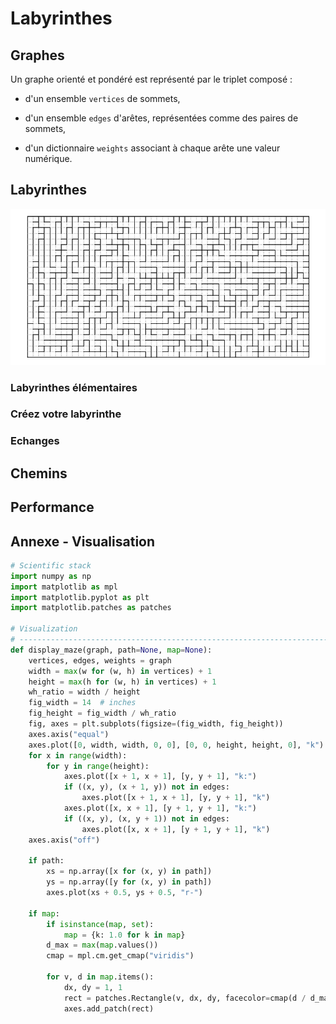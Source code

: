 Labyrinthes
================================================================================

Graphes
--------------------------------------------------------------------------------

Un graphe orienté et pondéré est représenté par le triplet composé :

  - d'un ensemble `vertices` de sommets,

  - d'un ensemble `edges` d'arêtes, représentées comme des paires de sommets,

  - d'un dictionnaire `weights` associant à chaque arête une valeur numérique.


Labyrinthes
--------------------------------------------------------------------------------

![Un labyrinthe dense de taille 50 x 25](images/dense_random_maze.png)

### Labyrinthes élémentaires

### Créez votre labyrinthe

### Echanges

Chemins
--------------------------------------------------------------------------------

Performance
--------------------------------------------------------------------------------

Annexe - Visualisation
--------------------------------------------------------------------------------

```python
# Scientific stack
import numpy as np
import matplotlib as mpl
import matplotlib.pyplot as plt
import matplotlib.patches as patches

# Visualization
# ------------------------------------------------------------------------------
def display_maze(graph, path=None, map=None):
    vertices, edges, weights = graph
    width = max(w for (w, h) in vertices) + 1
    height = max(h for (w, h) in vertices) + 1
    wh_ratio = width / height
    fig_width = 14  # inches
    fig_height = fig_width / wh_ratio
    fig, axes = plt.subplots(figsize=(fig_width, fig_height))
    axes.axis("equal")
    axes.plot([0, width, width, 0, 0], [0, 0, height, height, 0], "k")
    for x in range(width):
        for y in range(height):
            axes.plot([x + 1, x + 1], [y, y + 1], "k:")
            if ((x, y), (x + 1, y)) not in edges:
                axes.plot([x + 1, x + 1], [y, y + 1], "k")
            axes.plot([x, x + 1], [y + 1, y + 1], "k:")            
            if ((x, y), (x, y + 1)) not in edges:
                axes.plot([x, x + 1], [y + 1, y + 1], "k")
    axes.axis("off")

    if path:
        xs = np.array([x for (x, y) in path])
        ys = np.array([y for (x, y) in path])
        axes.plot(xs + 0.5, ys + 0.5, "r-")

    if map:
        if isinstance(map, set):
            map = {k: 1.0 for k in map}
        d_max = max(map.values())
        cmap = mpl.cm.get_cmap("viridis")

        for v, d in map.items():
            dx, dy = 1, 1
            rect = patches.Rectangle(v, dx, dy, facecolor=cmap(d / d_max))
            axes.add_patch(rect)
```